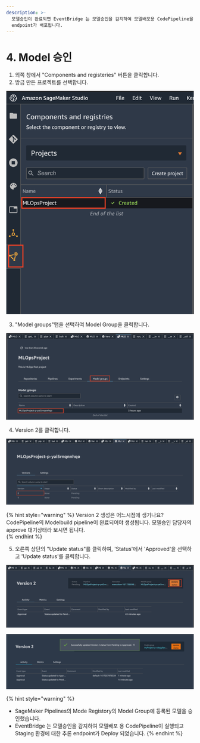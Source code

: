 ```yaml
---
description: >-
  모델승인이 완료되면 EventBridge 는 모델승인을 감지하여 모델배포용 CodePipeline을 실행하고 Staging 환경에 대한 추론
  endpoint가 배포됩니다.
---
```


# 4. Model 승인

1. 외쪽 창에서 "Components and registeries" 버튼을 클릭합니다.
2. 방금 만든 프로젝트를 선택합니다.

![](.gitbook/assets/screen-shot-2021-04-01-at-6.41.26-pm.png)

   3. "Model groups"탭을 선택하여 Model Group을 클릭합니다.

![](.gitbook/assets/screen-shot-2021-04-01-at-6.42.20-pm.png)

   4. Version 2를 클릭합니다.

![](.gitbook/assets/screen-shot-2021-04-01-at-6.43.25-pm%20%281%29.png)

{% hint style="warning" %}
Version 2 생성은 어느시점에 생기나요? CodePipeline의 Modelbuild pipeline이 완료되어야 생성됩니다. 모델승인 담당자의 approve 대기상태라 보시면 됩니다.   
{% endhint %}

   5. 오른쪽 상단의 "Update status"를 클릭하여, 'Status'에서 'Approved'을 선택하고 'Update status'를 클릭합니다.

![&#xC0C8;&#xB85C;&#xC6B4; &#xBAA8;&#xB378;&#xBC84;&#xC804; &#xD654;&#xBA74;](.gitbook/assets/screen-shot-2021-04-01-at-6.43.42-pm.png)

![](.gitbook/assets/screen-shot-2021-04-02-at-10.07.52-am.png)

{% hint style="warning" %}
* SageMaker Pipelines의 Mode Registory의 Model Group에 등록된 모델을 승인했습니다. 
* EventBridge 는 모델승인을 감지하여 모델배포 용 CodePipeline이 실행되고 Staging 환경에 대한 추론 endpoint가 Deploy 되었습니다. 
{% endhint %}



